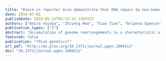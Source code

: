 ```yaml
---
title: "Knock-in reporter mice demonstrate that DNA repair by non-homologous end joining declines with age."
date: 2014-07-01
publishDate: 2019-05-21T05:23:31.139317Z
authors: ["Amita Vaidya", "Zhiyong Mao", "Xiao Tian", "Brianna Spencer", "Andrei Seluanov", "Vera Gorbunova"]
publication_types: ["2"]
abstract: "Accumulation of genome rearrangements is a characteristic of aged tissues. Since genome rearrangements result from faulty repair of DNA double strand breaks (DSBs), we hypothesized that DNA DSB repair becomes less efficient with age. The Non-Homologous End Joining (NHEJ) pathway repairs a majority of DSBs in vertebrates. To examine age-associated changes in NHEJ, we have generated an R26NHEJ mouse model in which a GFP-based NHEJ reporter cassette is knocked-in to the ROSA26 locus. In this model, NHEJ repair of DSBs generated by the site-specific endonuclease, I-SceI, reconstitutes a functional GFP gene. In this system NHEJ efficiency can be compared across tissues of the same mouse and in mice of different age. Using R26NHEJ mice, we found that NHEJ efficiency was higher in the skin, lung, and kidney fibroblasts, and lower in the heart fibroblasts and brain astrocytes. Furthermore, we observed that NHEJ efficiency declined with age. In the 24-month old animals compared to the 5-month old animals, NHEJ efficiency declined 1.8 to 3.8-fold, depending on the tissue, with the strongest decline observed in the skin fibroblasts. The sequence analysis of 300 independent NHEJ repair events showed that, regardless of age, mice utilize microhomology sequences at a significantly higher frequency than expected by chance. Furthermore, the frequency of microhomology-mediated end joining (MMEJ) events increased in the heart and lung fibroblasts of old mice, suggesting that NHEJ becomes more mutagenic with age. In summary, our study provides a versatile mouse model for the analysis of NHEJ in a wide range of tissues and demonstrates that DNA repair by NHEJ declines with age in mice, which could provide a mechanism for age-related genomic instability and increased cancer incidence with age. "
featured: false
publication: "*PLoS genetics*"
url_pdf: "http://dx.plos.org/10.1371/journal.pgen.1004511"
doi: "10.1371/journal.pgen.1004511"
---
```


